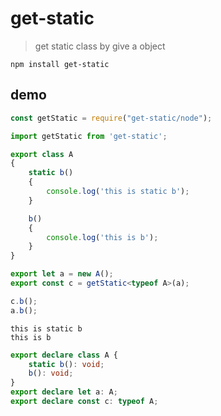 # get-static

> get static class by give a object

`npm install get-static`

## demo

```ts
const getStatic = require("get-static/node");

import getStatic from 'get-static';
```

```ts
export class A
{
	static b()
	{
		console.log('this is static b');
	}

	b()
	{
		console.log('this is b');
	}
}

export let a = new A();
export const c = getStatic<typeof A>(a);

c.b();
a.b();
```

```
this is static b
this is b
```

```ts
export declare class A {
    static b(): void;
    b(): void;
}
export declare let a: A;
export declare const c: typeof A;
```
